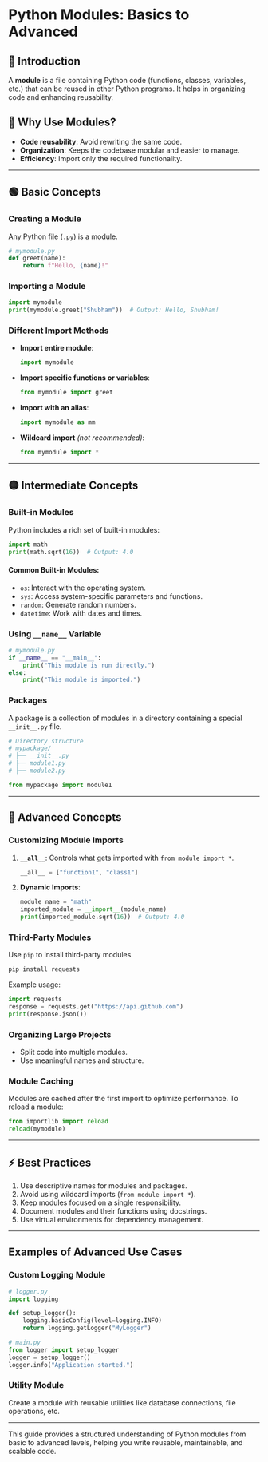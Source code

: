 
# Python Modules: Basics to Advanced

## 📌 Introduction
A **module** is a file containing Python code (functions, classes, variables, etc.) that can be reused in other Python programs. It helps in organizing code and enhancing reusability.

## 📌 Why Use Modules?
- **Code reusability**: Avoid rewriting the same code.
- **Organization**: Keeps the codebase modular and easier to manage.
- **Efficiency**: Import only the required functionality.

---

## 🟢 Basic Concepts

### Creating a Module
Any Python file (`.py`) is a module.
```python
# mymodule.py
def greet(name):
    return f"Hello, {name}!"
```

### Importing a Module
```python
import mymodule
print(mymodule.greet("Shubham"))  # Output: Hello, Shubham!
```

### Different Import Methods
- **Import entire module**:
  ```python
  import mymodule
  ```
- **Import specific functions or variables**:
  ```python
  from mymodule import greet
  ```
- **Import with an alias**:
  ```python
  import mymodule as mm
  ```
- **Wildcard import** _(not recommended)_:
  ```python
  from mymodule import *
  ```

---

## 🟡 Intermediate Concepts

### Built-in Modules
Python includes a rich set of built-in modules:
```python
import math
print(math.sqrt(16))  # Output: 4.0
```

#### Common Built-in Modules:
- `os`: Interact with the operating system.
- `sys`: Access system-specific parameters and functions.
- `random`: Generate random numbers.
- `datetime`: Work with dates and times.

### Using `__name__` Variable
```python
# mymodule.py
if __name__ == "__main__":
    print("This module is run directly.")
else:
    print("This module is imported.")
```

### Packages
A package is a collection of modules in a directory containing a special `__init__.py` file.
```python
# Directory structure
# mypackage/
# ├── __init__.py
# ├── module1.py
# ├── module2.py

from mypackage import module1
```

---

## 🔴 Advanced Concepts

### Customizing Module Imports
1. **`__all__`**: Controls what gets imported with `from module import *`.
   ```python
   __all__ = ["function1", "class1"]
   ```

2. **Dynamic Imports**:
   ```python
   module_name = "math"
   imported_module = __import__(module_name)
   print(imported_module.sqrt(16))  # Output: 4.0
   ```

### Third-Party Modules
Use `pip` to install third-party modules.
```bash
pip install requests
```
Example usage:
```python
import requests
response = requests.get("https://api.github.com")
print(response.json())
```

### Organizing Large Projects
- Split code into multiple modules.
- Use meaningful names and structure.

### Module Caching
Modules are cached after the first import to optimize performance. To reload a module:
```python
from importlib import reload
reload(mymodule)
```

---

## ⚡ Best Practices
1. Use descriptive names for modules and packages.
2. Avoid using wildcard imports (`from module import *`).
3. Keep modules focused on a single responsibility.
4. Document modules and their functions using docstrings.
5. Use virtual environments for dependency management.

---

## Examples of Advanced Use Cases

### Custom Logging Module
```python
# logger.py
import logging

def setup_logger():
    logging.basicConfig(level=logging.INFO)
    return logging.getLogger("MyLogger")

# main.py
from logger import setup_logger
logger = setup_logger()
logger.info("Application started.")
```

### Utility Module
Create a module with reusable utilities like database connections, file operations, etc.

---

This guide provides a structured understanding of Python modules from basic to advanced levels, helping you write reusable, maintainable, and scalable code.
